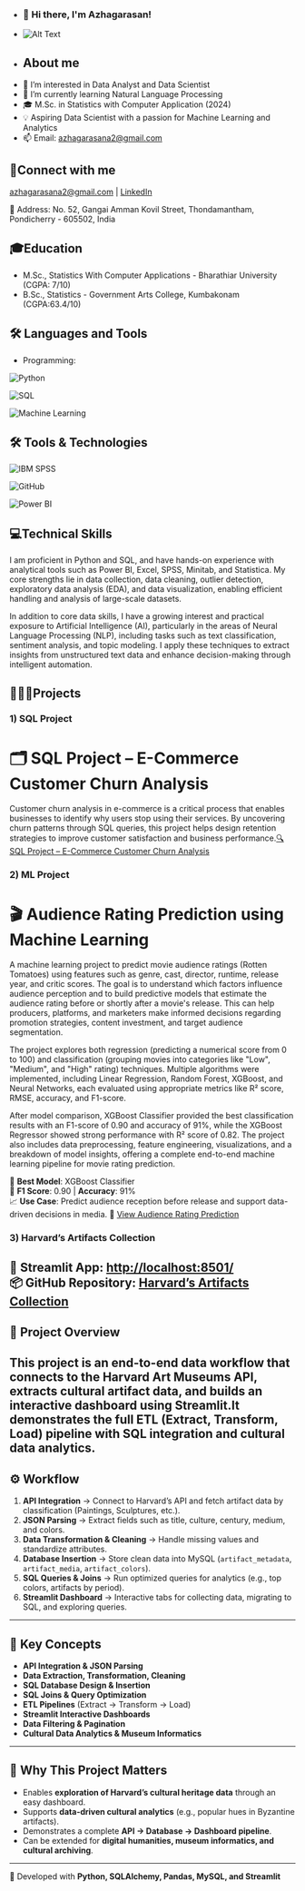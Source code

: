 - ### 👋 Hi there, I'm Azhagarasan!
- ![ Alt Text](https://raw.githubusercontent.com/AZHAGARASAN1910/AZHAGARASAN1910/ee4d4643f260d8204f1a656b85be0218bce4f5b0/azhagu%20photo.jpg)
- ## About me
- 👀 I’m interested in Data Analyst and Data Scientist
- 🌱 I’m currently learning Natural Language Processing
- 🎓 M.Sc. in Statistics with Computer Application (2024)  
- 💡 Aspiring Data Scientist with a passion for Machine Learning and Analytics  
- 📫 Email: azhagarasana2@gmail.com

 ## 🔗Connect with me
  azhagarasana2@gmail.com | [LinkedIn](https://www.linkedin.com/in/azhagarasan1910/)

📍 Address: No. 52, Gangai Amman Kovil Street, Thondamantham, Pondicherry - 605502, India  

## 🎓Education
- M.Sc., Statistics With Computer Applications - Bharathiar University (CGPA: 7/10)
- B.Sc., Statistics - Government Arts College, Kumbakonam (CGPA:63.4/10)

 ## 🛠️ Languages and Tools
 
- Programming:
    
![Python](https://img.shields.io/badge/-Python-black?style=flat-square&logo=python)

![SQL](https://img.shields.io/badge/-SQL-black?style=flat-square&logo=mysql)

![Machine Learning](https://img.shields.io/badge/Machine%20Learning-brightgreen?style=for-the-badge&logo=ai)
    
 ## 🛠️ Tools & Technologies

![IBM SPSS](https://img.shields.io/badge/-IBM%20SPSS-blue?style=flat&logo=none)

![GitHub](https://img.shields.io/badge/-GitHub-181717?style=flat&logo=github&logoColor=white)

![Power BI](https://img.shields.io/badge/-Power%20BI-F2C811?style=flat&logo=power-bi&logoColor=black)

## 💻Technical Skills
I am proficient in Python and SQL, and have hands-on experience with analytical tools such as Power BI, Excel, SPSS, Minitab, and Statistica. My core strengths lie in data collection, data cleaning, outlier detection, exploratory data analysis (EDA), and data visualization, enabling efficient handling and analysis of large-scale datasets.

In addition to core data skills, I have a growing interest and practical exposure to Artificial Intelligence (AI), particularly in the areas of Neural Language Processing (NLP), including tasks such as text classification, sentiment analysis, and topic modeling. I apply these techniques to extract insights from unstructured text data and enhance decision-making through intelligent automation.

## 👨‍💻🚀Projects
### 1) SQL Project
 # 🗂️ SQL Project – E-Commerce Customer Churn Analysis
Customer churn analysis in e-commerce is a critical process that enables businesses to identify why users stop using their services. By uncovering churn patterns through SQL queries, this project helps design retention strategies to improve customer satisfaction and business performance.[🔍 SQL Project – E-Commerce Customer Churn Analysis](https://github.com/AZHAGARASAN1910/SQLPROJECT/blob/main/project.sql)


### 2) ML Project
# 🎬 Audience Rating Prediction using Machine Learning
A machine learning project to predict movie audience ratings (Rotten Tomatoes) using features such as genre, cast, director, runtime, release year, and critic scores. The goal is to understand which factors influence audience perception and to build predictive models that estimate the audience rating before or shortly after a movie's release. This can help producers, platforms, and marketers make informed decisions regarding promotion strategies, content investment, and target audience segmentation.

The project explores both regression (predicting a numerical score from 0 to 100) and classification (grouping movies into categories like "Low", "Medium", and "High" rating) techniques. Multiple algorithms were implemented, including Linear Regression, Random Forest, XGBoost, and Neural Networks, each evaluated using appropriate metrics like R² score, RMSE, accuracy, and F1-score.

After model comparison, XGBoost Classifier provided the best classification results with an F1-score of 0.90 and accuracy of 91%, while the XGBoost Regressor showed strong performance with R² score of 0.82. The project also includes data preprocessing, feature engineering, visualizations, and a breakdown of model insights, offering a complete end-to-end machine learning pipeline for movie rating prediction.

🚀 **Best Model**: XGBoost Classifier  
🎯 **F1 Score**: 0.90 | **Accuracy**: 91%  
📈 **Use Case**: Predict audience reception before release and support data-driven decisions in media.
🔗 [View Audience Rating Prediction ](https://github.com/AZHAGARASAN1910/ML-PROJECT/blob/main/Audience%20Rating%20Predict.ipynb)

### 3) Harvard’s Artifacts Collection
🔗 **Streamlit App**: [http://localhost:8501/](http://localhost:8501/)  
📦 **GitHub Repository**: [Harvard’s Artifacts Collection](https://github.com/AZHAGARASAN1910/Harvard-s-Artifacts-Collection)  
---
## 📖 Project Overview  

This project is an **end-to-end data workflow** that connects to the **Harvard Art Museums API**, extracts cultural artifact data, and builds an **interactive dashboard** using **Streamlit**.It demonstrates the full **ETL (Extract, Transform, Load) pipeline** with SQL integration and cultural data analytics.  
---
## ⚙️ Workflow  

1. **API Integration** → Connect to Harvard’s API and fetch artifact data by classification (Paintings, Sculptures, etc.).  
2. **JSON Parsing** → Extract fields such as title, culture, century, medium, and colors.  
3. **Data Transformation & Cleaning** → Handle missing values and standardize attributes.  
4. **Database Insertion** → Store clean data into MySQL (`artifact_metadata`, `artifact_media`, `artifact_colors`).  
5. **SQL Queries & Joins** → Run optimized queries for analytics (e.g., top colors, artifacts by period).  
6. **Streamlit Dashboard** → Interactive tabs for collecting data, migrating to SQL, and exploring queries.  
---
## 📝 Key Concepts  

- **API Integration & JSON Parsing**  
- **Data Extraction, Transformation, Cleaning**  
- **SQL Database Design & Insertion**  
- **SQL Joins & Query Optimization**  
- **ETL Pipelines** (Extract → Transform → Load)  
- **Streamlit Interactive Dashboards**  
- **Data Filtering & Pagination**  
- **Cultural Data Analytics & Museum Informatics**  
---
## 🎯 Why This Project Matters  

- Enables **exploration of Harvard’s cultural heritage data** through an easy dashboard.  
- Supports **data-driven cultural analytics** (e.g., popular hues in Byzantine artifacts).  
- Demonstrates a complete **API → Database → Dashboard pipeline**.  
- Can be extended for **digital humanities, museum informatics, and cultural archiving**.  
---
🚀 Developed with **Python, SQLAlchemy, Pandas, MySQL, and Streamlit**  

<!---
AZHAGARASAN1910/AZHAGARASAN1910 is a ✨ special ✨ repository because its `README.md` (this file) appears on your GitHub profile.
You can click the Preview link to take a look at your changes.
--->
